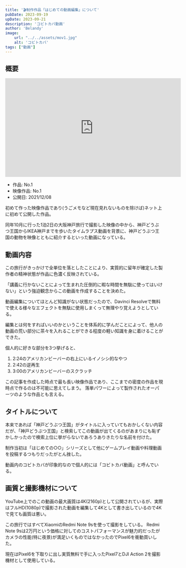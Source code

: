 ```yaml
---
title: '🎬制作作品「はじめての動画編集」について'
pubDate: 2023-09-19
upDate: 2023-09-21
description: 'コビトカバ動画'
author: 'Belandy'
image:
    url: "../../assets/mov1.jpg"
    alt: 'コビトカバ'
tags: ["動画"]
---
```




## 概要
<div class="youtube">
  <iframe width="560" height="315" src="https://www.youtube.com/embed/tVPAqDZ8miU?si=VxzwkeKQiZzHrCFZ" title="YouTube video player" frameborder="0" allow="accelerometer; autoplay; clipboard-write; encrypted-media; gyroscope; picture-in-picture; web-share" allowfullscreen>
  </iframe>
</div>

- 作品: No.1
- 映像作品: No.1
- 公開日: 2021/12/08


初めて作った映像作品であり(うごメモなど現在見れないものを除けば)ネット上に初めて公開した作品。

同年10月に行った1泊2日の大阪神戸旅行で撮影した映像の中から、神戸どうぶつ王国からIKEA神戸までを歩いたタイムラプス動画を背景に、神戸どうぶつ王国の動物を映像とともに紹介するといった動画になっている。

## 動画内容
この旅行がきっかけで全単位を落としたことにより、実質的に留年が確定した製作者の精神状態が作品に色濃く反映されている。

「講義に行かないことによって生まれた圧倒的に暇な時間を無駄に使ってはいけない」という強迫観念からこの動画を作成することを決めた。

動画編集についてほとんど知識がない状態だったので、Davinci Resolveで無料で使える様々なエフェクトを無駄に使用しまくって無理やり覚えようとしている。

編集とは何をすればいいのかということを体系的に学んだことによって、他人の動画の荒い部分に茶々を入れることができる程度の軽い知識を身に着けることができた。

個人的に好きな部分を3つ挙げると、

1. 2:24のアメリカンビーバーの右上にいるイノシシ的なやつ
2. 2:42の逆再生
3. 3:00のアメリカンビーバーのスクラッチ

この記事を作成した時点で最も長い映像作品であり、ここまでの密度の作品を現時点で作るのは不可能に思えてしまう。
落単パワーによって製作されたオーパーツのような作品とも言える。


## タイトルについて
本来であれば「神戸どうぶつ王国」がタイトルに入っていてもおかしくない内容だが、「神戸どうぶつ王国」と検索してこの動画が出てくるのがあまりにも恥ずかしかったので検索上位に挙がらないであろうありきたりな名前を付けた。

制作当初は「はじめての○○」シリーズとして他にゲームプレイ動画や料理動画を投稿するつもりだったがとん挫した。

動画内のコビトカバが印象的なので個人的には「コビトカバ動画」と呼んでいる。

## 画質と撮影機材について
YouTube上でのこの動画の最大画質は4K(2160p)として公開されているが、実際はフルHD(1080p)で撮影された動画を編集して4Kとして書き出しているので4Kで見ても画質は悪い。

この旅行ではすべてXiaomiのRedmi Note 9sを使って撮影をしている。
Redmi Note 9sは2万円という価格に対してのコストパフォーマンスが魅力的だったがカメラの性能(特に夜景)が満足いくものではなかったのでPixel6を衝動買いした。

現在はPixel6を下取りに出し実質無料で手に入ったPixel7とDJI Action 2を撮影機材として使用している。
